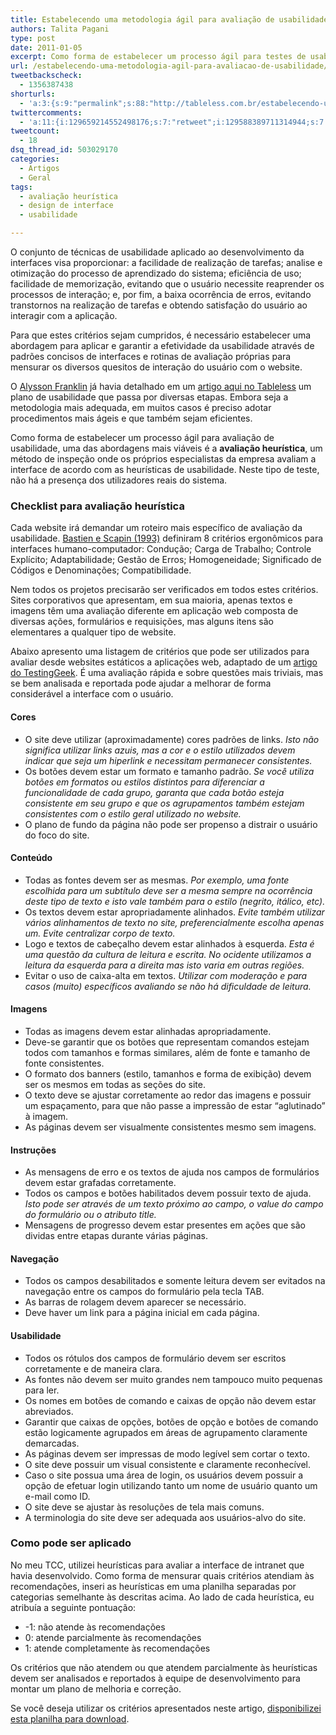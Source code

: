 ```yaml
---
title: Estabelecendo uma metodologia ágil para avaliação de usabilidade
authors: Talita Pagani
type: post
date: 2011-01-05
excerpt: Como forma de estabelecer um processo ágil para testes de usabilidade, uma das abordagens mais viáveis é a avaliação heurística, um método onde os próprios especialistas da empresa avaliam a interface de acordo com as heurísticas de usabilidade.
url: /estabelecendo-uma-metodologia-agil-para-avaliacao-de-usabilidade/
tweetbackscheck:
  - 1356387438
shorturls:
  - 'a:3:{s:9:"permalink";s:88:"http://tableless.com.br/estabelecendo-uma-metodologia-agil-para-avaliacao-de-usabilidade";s:7:"tinyurl";s:26:"http://tinyurl.com/3kpcssp";s:4:"isgd";s:19:"http://is.gd/IBjCUa";}'
twittercomments:
  - 'a:11:{i:129659214552498176;s:7:"retweet";i:129588389711314944;s:7:"retweet";i:129588311747608577;s:7:"retweet";i:145288595719192576;s:7:"retweet";i:145121819203080192;s:7:"retweet";i:145089184846192641;s:7:"retweet";i:145085876530200576;s:7:"retweet";i:145085876349833216;s:7:"retweet";i:177064148977467394;s:7:"retweet";i:177046209507237892;s:7:"retweet";i:177043955714752513;s:7:"retweet";}'
tweetcount:
  - 18
dsq_thread_id: 503029170
categories:
  - Artigos
  - Geral
tags:
  - avaliação heurística
  - design de interface
  - usabilidade

---
```

O conjunto de técnicas de usabilidade aplicado ao desenvolvimento da interfaces visa proporcionar: a facilidade de realização de tarefas; analise e otimização do processo de aprendizado do sistema; eficiência de uso; facilidade de memorização, evitando que o usuário necessite reaprender os processos de interação; e, por fim, a baixa ocorrência de erros, evitando transtornos na realização de tarefas e obtendo satisfação do usuário ao interagir com a aplicação.

Para que estes critérios sejam cumpridos, é necessário estabelecer uma abordagem para aplicar e garantir a efetividade da usabilidade através de padrões concisos de interfaces e rotinas de avaliação próprias para mensurar os diversos quesitos de interação do usuário com o website.

O [Alysson Franklin][1] já havia detalhado em um [artigo aqui no Tableless][2] um plano de usabilidade que passa por diversas etapas. Embora seja a metodologia mais adequada, em muitos casos é preciso adotar procedimentos mais ágeis e que também sejam eficientes.

Como forma de estabelecer um processo ágil para avaliação de usabilidade, uma das abordagens mais viáveis é a **avaliação heurística**, um método de inspeção onde os próprios especialistas da empresa avaliam a interface de acordo com as heurísticas de usabilidade. Neste tipo de teste, não há a presença dos utilizadores reais do sistema.

### Checklist para avaliação heurística

Cada website irá demandar um roteiro mais específico de avaliação da usabilidade. [Bastien e Scapin (1993)][3] definiram 8 critérios ergonômicos para interfaces humano-computador: Condução; Carga de Trabalho; Controle Explícito; Adaptabilidade; Gestão de Erros; Homogeneidade; Significado de Códigos e Denominações; Compatibilidade.

Nem todos os projetos precisarão ser verificados em todos estes critérios. Sites corporativos que apresentam, em sua maioria, apenas textos e imagens têm uma avaliação diferente em aplicação web composta de diversas ações, formulários e requisições, mas alguns itens são elementares a qualquer tipo de website.

Abaixo apresento uma listagem de critérios que pode ser utilizados para avaliar desde websites estáticos a aplicações web, adaptado de um [artigo do TestingGeek][4]. É uma avaliação rápida e sobre questões mais triviais, mas se bem analisada e reportada pode ajudar a melhorar de forma considerável a interface com o usuário.

#### Cores

  * O site deve utilizar (aproximadamente) cores padrões de links. _Isto não significa utilizar links azuis, mas a cor e o estilo utilizados devem indicar que seja um hiperlink e necessitam permanecer consistentes._
  * Os botões devem estar um formato e tamanho padrão. _Se você utiliza botões em formatos ou estilos distintos para diferenciar a funcionalidade de cada grupo, garanta que cada botão esteja consistente em seu grupo e que os agrupamentos também estejam consistentes com o estilo geral utilizado no website._
  * O plano de fundo da página não pode ser propenso a distrair o usuário do foco do site.

#### Conteúdo

  * Todas as fontes devem ser as mesmas. _Por exemplo, uma fonte escolhida para um subtítulo deve ser a mesma sempre na ocorrência deste tipo de texto e isto vale também para o estilo (negrito, itálico, etc)._
  * Os textos devem estar apropriadamente alinhados. _Evite também utilizar vários alinhamentos de texto no site, preferencialmente escolha apenas um. Evite centralizar corpo de texto._
  * Logo e textos de cabeçalho devem estar alinhados à esquerda. _Esta é uma questão da cultura de leitura e escrita. No ocidente utilizamos a leitura da esquerda para a direita mas isto varia em outras regiões._
  * Evitar o uso de caixa-alta em textos. _Utilizar com moderação e para casos (muito) específicos avaliando se não há dificuldade de leitura._

#### Imagens

  * Todas as imagens devem estar alinhadas apropriadamente.
  * Deve-se garantir que os botões que representam comandos estejam todos com tamanhos e formas similares, além de fonte e tamanho de fonte consistentes.
  * O formato dos banners (estilo, tamanhos e forma de exibição) devem ser os mesmos em todas as seções do site.
  * O texto deve se ajustar corretamente ao redor das imagens e possuir um espaçamento, para que não passe a impressão de estar &#8220;aglutinado&#8221; à imagem.
  * As páginas devem ser visualmente consistentes mesmo sem imagens.

#### Instruções

  * As mensagens de erro e os textos de ajuda nos campos de formulários devem estar grafadas corretamente.
  * Todos os campos e botões habilitados devem possuir texto de ajuda. _Isto pode ser através de um texto próximo ao campo, o value do campo do formulário ou o atributo title._
  * Mensagens de progresso devem estar presentes em ações que são dividas entre etapas durante várias páginas.

#### Navegação

  * Todos os campos desabilitados e somente leitura devem ser evitados na navegação entre os campos do formulário pela tecla TAB.
  * As barras de rolagem devem aparecer se necessário.
  * Deve haver um link para a página inicial em cada página.

#### Usabilidade

  * Todos os rótulos dos campos de formulário devem ser escritos corretamente e de maneira clara.
  * As fontes não devem ser muito grandes nem tampouco muito pequenas para ler.
  * Os nomes em botões de comando e caixas de opção não devem estar abreviados.
  * Garantir que caixas de opções, botões de opção e botões de comando estão logicamente agrupados em áreas de agrupamento claramente demarcadas.
  * As páginas devem ser impressas de modo legível sem cortar o texto.
  * O site deve possuir um visual consistente e claramente reconhecível.
  * Caso o site possua uma área de login, os usuários devem possuir a opção de efetuar login utilizando tanto um nome de usuário quanto um e-mail como ID.
  * O site deve se ajustar às resoluções de tela mais comuns.
  * A terminologia do site deve ser adequada aos usuários-alvo do site.

### Como pode ser aplicado

No meu TCC, utilizei heurísticas para avaliar a interface de intranet que havia desenvolvido. Como forma de mensurar quais critérios atendiam às recomendações, inseri as heurísticas em uma planilha separadas por categorias semelhante às descritas acima. Ao lado de cada heurística, eu atribuía a seguinte pontuação:

  * -1: não atende às recomendações
  * 0: atende parcialmente às recomendações
  * 1: atende completamente às recomendações

Os critérios que não atendem ou que atendem parcialmente às heurísticas devem ser analisados e reportados à equipe de desenvolvimento para montar um plano de melhoria e correção.

Se você deseja utilizar os critérios apresentados neste artigo, [disponibilizei esta planilha para download][5].

 [1]: http://tableless.com.br/?author=9
 [2]: http://tableless.com.br/vote-no-especialista-em-usabilidade-para-presidente
 [3]: http://www.labiutil.inf.ufsc.br/CriteriosErgonomicos/Abertura.html
 [4]: http://www.testinggeek.com/index.php/testing-templates/checklist-guidelines/78-web-application-ui-checklist
 [5]: https://raw.githubusercontent.com/diegoeis/tableless-static-images/master/2010/12/Avaliação-Heurística.xls